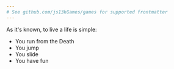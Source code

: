 ```yaml
---
# See github.com/js13kGames/games for supported frontmatter
---
```

As it's known, to live a life is simple:

- You run from the Death
- You jump
- You slide
- You have fun